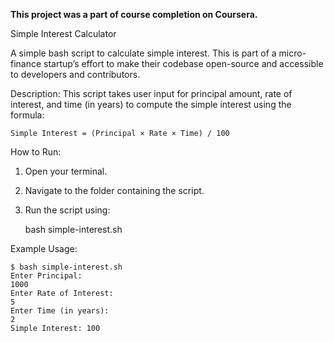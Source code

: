 **This project was a part of course completion on Coursera.**

Simple Interest Calculator

A simple bash script to calculate simple interest. This is part of a micro-finance startup’s effort to make their codebase open-source and accessible to developers and contributors.

Description:
This script takes user input for principal amount, rate of interest, and time (in years) to compute the simple interest using the formula:

    Simple Interest = (Principal × Rate × Time) / 100

How to Run:

1. Open your terminal.
2. Navigate to the folder containing the script.
3. Run the script using:

    bash simple-interest.sh

Example Usage:

    $ bash simple-interest.sh
    Enter Principal:
    1000
    Enter Rate of Interest:
    5
    Enter Time (in years):
    2
    Simple Interest: 100
